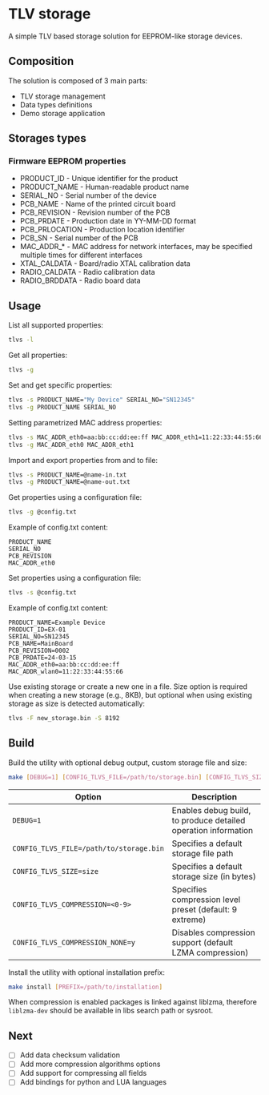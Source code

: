 # TLV storage

A simple TLV based storage solution for EEPROM-like storage devices.

## Composition

The solution is composed of 3 main parts:

* TLV storage management
* Data types definitions
* Demo storage application

## Storages types

### Firmware EEPROM properties

  - PRODUCT_ID - Unique identifier for the product
  - PRODUCT_NAME - Human-readable product name
  - SERIAL_NO - Serial number of the device
  - PCB_NAME - Name of the printed circuit board
  - PCB_REVISION - Revision number of the PCB
  - PCB_PRDATE - Production date in YY-MM-DD format
  - PCB_PRLOCATION - Production location identifier
  - PCB_SN - Serial number of the PCB
  - MAC_ADDR_* - MAC address for network interfaces, may be specified multiple
    times for different interfaces
  - XTAL_CALDATA - Board/radio XTAL calibration data
  - RADIO_CALDATA - Radio calibration data
  - RADIO_BRDDATA - Radio board data

## Usage

List all supported properties:

  ```bash
  tlvs -l
  ```

Get all properties:

  ```bash
  tlvs -g
  ```

Set and get specific properties:

  ```bash
  tlvs -s PRODUCT_NAME="My Device" SERIAL_NO="SN12345"
  tlvs -g PRODUCT_NAME SERIAL_NO
  ```

Setting parametrized MAC address properties:

  ```bash
  tlvs -s MAC_ADDR_eth0=aa:bb:cc:dd:ee:ff MAC_ADDR_eth1=11:22:33:44:55:66
  tlvs -g MAC_ADDR_eth0 MAC_ADDR_eth1
  ```

Import and export properties from and to file:

  ```bash
  tlvs -s PRODUCT_NAME=@name-in.txt
  tlvs -g PRODUCT_NAME=@name-out.txt
  ```

Get properties using a configuration file:

  ```bash
  tlvs -g @config.txt
  ```

  Example of config.txt content:
  ```
  PRODUCT_NAME
  SERIAL_NO
  PCB_REVISION
  MAC_ADDR_eth0
  ```

Set properties using a configuration file:

  ```bash
  tlvs -s @config.txt
  ```

  Example of config.txt content:
  ```
  PRODUCT_NAME=Example Device
  PRODUCT_ID=EX-01
  SERIAL_NO=SN12345
  PCB_NAME=MainBoard
  PCB_REVISION=0002
  PCB_PRDATE=24-03-15
  MAC_ADDR_eth0=aa:bb:cc:dd:ee:ff
  MAC_ADDR_wlan0=11:22:33:44:55:66
  ```

Use existing storage or create a new one in a file. Size option is required
when creating a new storage (e.g., 8KB), but optional when using existing
storage as size is detected automatically:

  ```bash
  tlvs -F new_storage.bin -S 8192
  ```

## Build

Build the utility with optional debug output, custom storage file and size:

  ```bash
  make [DEBUG=1] [CONFIG_TLVS_FILE=/path/to/storage.bin] [CONFIG_TLVS_SIZE=size]
  ```

  | Option | Description |
  |--------|-------------|
  | `DEBUG=1` | Enables debug build, to produce detailed operation information |
  | `CONFIG_TLVS_FILE=/path/to/storage.bin` | Specifies a default storage file path |
  | `CONFIG_TLVS_SIZE=size` | Specifies a default storage size (in bytes) |
  | `CONFIG_TLVS_COMPRESSION=<0-9>` | Specifies compression level preset (default: 9 extreme) |
  | `CONFIG_TLVS_COMPRESSION_NONE=y` | Disables compression support (default LZMA compression) |

Install the utility with optional installation prefix:

  ```bash
  make install [PREFIX=/path/to/installation]
  ```

When compression is enabled packages is linked against liblzma, therefore
`liblzma-dev` should be available in libs search path or sysroot.

## Next

  - [ ] Add data checksum validation
  - [ ] Add more compression algorithms options
  - [ ] Add support for compressing all fields
  - [ ] Add bindings for python and LUA languages
